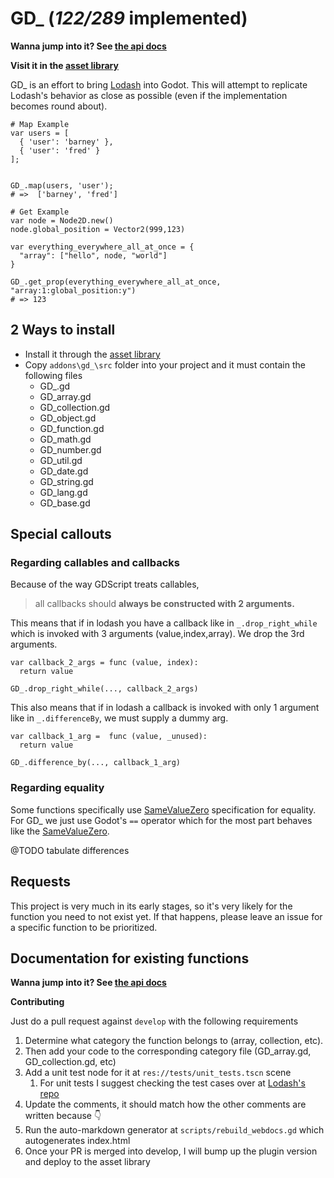 # GD_ (_122/289_ implemented)

**Wanna jump into it? See [the api docs](https://accidentallyc.github.io/GD_/)**

**Visit it in the [asset library](https://godotengine.org/asset-library/asset/2486)**

GD_ is an effort to bring [Lodash](https://lodash.com/) into Godot. 
This will attempt to replicate Lodash's behavior as close as possible (even if the implementation becomes round about).

```gdscript
# Map Example
var users = [
  { 'user': 'barney' },
  { 'user': 'fred' }
]; 		 


GD_.map(users, 'user');  
# =>  ['barney', 'fred']

# Get Example
var node = Node2D.new()
node.global_position = Vector2(999,123)

var everything_everywhere_all_at_once = {
  "array": ["hello", node, "world"]
}

GD_.get_prop(everything_everywhere_all_at_once, "array:1:global_position:y")
# => 123
```

## 2 Ways to install

* Install it through the [asset library](https://godotengine.org/asset-library/asset/2486)
* Copy `addons\gd_\src` folder into your project and it must contain the following files
    * GD_.gd
    * GD_array.gd
    * GD_collection.gd
    * GD_object.gd
    * GD_function.gd
    * GD_math.gd
    * GD_number.gd
    * GD_util.gd
    * GD_date.gd
    * GD_string.gd
    * GD_lang.gd
    * GD_base.gd


## Special callouts

### Regarding callables and callbacks

Because of the way GDScript treats callables, 
> all callbacks should **always be constructed with 2 arguments.**


This means that if in lodash you have a callback like in `_.drop_right_while`
which is invoked with 3 arguments (value,index,array). We drop the 3rd arguments.

```gdscript
var callback_2_args = func (value, index): 
  return value

GD_.drop_right_while(..., callback_2_args)
```

This also means that if in lodash a callback is invoked with only 1 argument like in `_.differenceBy`, we must supply a dummy arg.

```
var callback_1_arg =  func (value, _unused): 
  return value

GD_.difference_by(..., callback_1_arg)
```

### Regarding equality

Some functions specifically use [SameValueZero](https://262.ecma-international.org/7.0/#sec-samevaluezero) specification for equality. 
For GD_ we just use Godot's `==` operator which for the most part behaves like the [SameValueZero](https://262.ecma-international.org/7.0/#sec-samevaluezero).

@TODO tabulate differences

## Requests 

This project is very much in its early stages, so it's very likely for the function you need to not exist yet. If that happens, please leave an issue for a specific function to be prioritized.


## Documentation for existing functions

**Wanna jump into it? See [the api docs](https://accidentallyc.github.io/GD_/)**


**Contributing**

Just do a pull request against `develop` with the following requirements
1. Determine what category the function belongs to (array, collection, etc).
1. Then add your code to the corresponding category file (GD_array.gd, GD_collection.gd, etc)
1. Add a unit test node for it at `res://tests/unit_tests.tscn` scene
    1. For unit tests I suggest checking the test cases over at [Lodash's repo](https://github.com/lodash/lodash/tree/main/test)
1. Update the comments, it should match how the other comments are written because  👇
1. Run the auto-markdown generator at `scripts/rebuild_webdocs.gd` which autogenerates index.html
1. Once your PR is merged into develop, I will bump up the plugin version and deploy to the asset library
